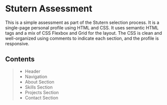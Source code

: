 # Stutern Assessment

This is a simple assessment as part of the Stutern selection process. It is a single-page personal profile using HTML and CSS. It uses semantic HTML tags and a mix of CSS Flexbox and Grid for the layout. The CSS is clean and well-organized using comments to indicate each section, and the profile is responsive.

## Contents

> - Header
> - Navigation
> - About Section
> - Skills Section
> - Projects Section
> - Contact Section
